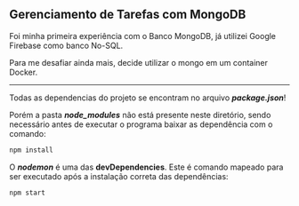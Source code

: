 ## Gerenciamento de Tarefas com MongoDB

Foi minha primeira experiência com o Banco MongoDB, já utilizei Google Firebase como banco No-SQL.

Para me desafiar ainda mais, decide utilizar o mongo em um container Docker.

***

Todas as dependencias do projeto se encontram no arquivo ***package.json***!

Porém a pasta ***node_modules*** não está presente neste diretório, sendo necessário antes de executar o programa baixar as dependência com o comando:

```bash
npm install
```

O ***nodemon*** é uma das **devDependencies**. Este é comando mapeado para ser executado após a instalação correta das dependências:

```bash
npm start
